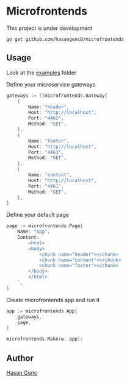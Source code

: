 # Microfrontends

This project is under development
```
go get github.com/hasangenc0/microfrontends

```

## Usage
Look at the [examples](./examples) folder

Define your microservice gateways
```go
gateways := []microfrontends.Gateway{
    {
        Name: "header",
        Host: "http://localhost",
        Port: "4462",
        Method: "GET",
    },
    {
        Name: "footer",
        Host: "http://localhost",
        Port: "4463",
        Method: "GET",
    },
    {
        Name: "content",
        Host: "http://localhost",
        Port: "4461",
        Method: "GET",
    },
}
```

Define your default page
```go
page := microfrontends.Page{
    Name: "App",
    Content: `
        <html>
        <body>
            <chunk name="header"></chunk>
            <chunk name="content"></chunk>
            <chunk name="footer"></chunk>
        </body>
        </html>
    `,
}
```

Create microfrontends app and run it
```go
app := microfrontends.App{
    gateways,
    page,
}

microfrontends.Make(w, app);
```

## Author
[Hasan Genc](https://www.linkedin.com/in/hasangenc0/) 
